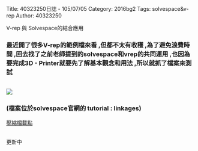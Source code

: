 Title: 40323250日誌 - 105/07/05
Category: 2016bg2
Tags: solvespace&v-rep
Author: 40323250


V-rep 與 Solvespace的結合應用

<!-- PELICAN_END_SUMMARY -->
<h3>
最近開了很多V-rep的範例檔來看 ,但都不太有收穫 ,為了避免浪費時間 ,回去找了之前老師提到的solvespace和vrep的共同運用 ,也因為要完成3D - Printer就要先了解基本觀念和用法 ,所以就抓了檔案來測試 </h3>
</br>
<img src="http://coursemdetw.github.io/project_site_files/files/2016spring/g2/vrep_solvespace.png" >
<h3>(檔案位於solvespace官網的 tutorial : linkages)
</h3><p><a href="http://solvespace.com/dl/mechanisms.zip ">壓縮檔載點</a></p>
</br>
更新中
